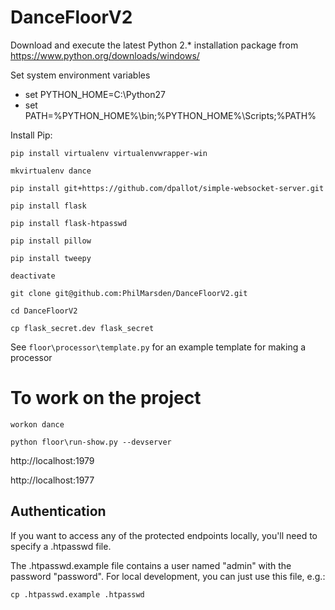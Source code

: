 # DanceFloorV2

Download and execute the latest Python 2.* installation package from https://www.python.org/downloads/windows/

Set system environment variables
- set PYTHON_HOME=C:\Python27
- set PATH=%PYTHON_HOME%\bin;%PYTHON_HOME%\Scripts\;%PATH%

Install Pip:

``pip install virtualenv virtualenvwrapper-win``

``mkvirtualenv dance``

``pip install git+https://github.com/dpallot/simple-websocket-server.git``

``pip install flask``

``pip install flask-htpasswd``

``pip install pillow``

``pip install tweepy``

``deactivate``

``git clone git@github.com:PhilMarsden/DanceFloorV2.git``

``cd DanceFloorV2``

``cp flask_secret.dev flask_secret``

See ``floor\processor\template.py`` for an example template for making a processor

# To work on the project
``workon dance``

``python floor\run-show.py --devserver``

http://localhost:1979

http://localhost:1977

## Authentication

If you want to access any of the protected endpoints locally, you'll need to specify a .htpasswd file.

The .htpasswd.example file contains a user named "admin" with the password "password". For local development, you can just use this file, e.g.:

``cp .htpasswd.example .htpasswd``
